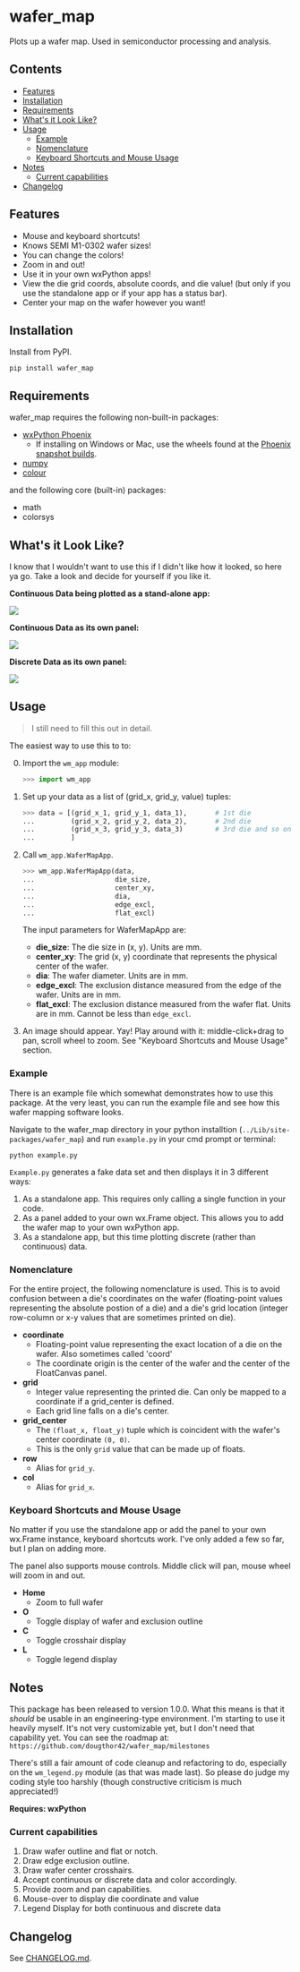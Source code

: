 # wafer_map

Plots up a wafer map. Used in semiconductor processing and analysis.


## Contents

+ [Features](#features)
+ [Installation](#installation)
+ [Requirements](#requirements)
+ [What's it Look Like?](#whats-it-look-like)
+ [Usage](#usage)
  + [Example](#example)
  + [Nomenclature](#nomenclature)
  + [Keyboard Shortcuts and Mouse Usage](#keyboard-shortcuts-and-mouse-usage)
+ [Notes](#notes)
  + [Current capabilities](#current-capabilities)
+ [Changelog](#changelog)


## Features

- Mouse and keyboard shortcuts!
- Knows SEMI M1-0302 wafer sizes!
- You can change the colors!
- Zoom in and out!
- Use it in your own wxPython apps!
- View the die grid coords, absolute coords, and die value! (but only
  if you use the standalone app or if your app has a status bar).
- Center your map on the wafer however you want!


## Installation

Install from PyPI.

`pip install wafer_map`


## Requirements

wafer_map requires the following non-built-in packages:

- [wxPython Phoenix](https://github.com/wxWidgets/Phoenix)
  + If installing on Windows or Mac, use the wheels found at the [Phoenix
    snapshot builds](http://wxpython.org/Phoenix/snapshot-builds/).
- [numpy](https://pypi.python.org/pypi/numpy)
- [colour](https://pypi.python.org/pypi/colour)

and the following core (built-in) packages:

- math
- colorsys


## What's it Look Like?

I know that I wouldn't want to use this if I didn't like how it looked, so
here ya go. Take a look and decide for yourself if you like it.

**Continuous Data being plotted as a stand-alone app:**

![](./img/wm_app_cont.png)

**Continuous Data as its own panel:**

![](./img/wm_panel_cont.png)

**Discrete Data as its own panel:**

![](./img/wm_panel_discrete.png)


## Usage

> I still need to fill this out in detail.

The easiest way to use this to to:

0. Import the `wm_app` module:

    ```python
    >>> import wm_app
    ```

1.  Set up your data as a list of (grid_x, grid_y, value) tuples:

    ```python
    >>> data = [(grid_x_1, grid_y_1, data_1),       # 1st die
    ...         (grid_x_2, grid_y_2, data_2),       # 2nd die
    ...         (grid_x_3, grid_y_3, data_3)        # 3rd die and so on
    ...         ]
    ```

2.  Call `wm_app.WaferMapApp`.

    ```python
    >>> wm_app.WaferMapApp(data,
    ...                    die_size,
    ...                    center_xy,
    ...                    dia,
    ...                    edge_excl,
    ...                    flat_excl)
    ```

    The input parameters for WaferMapApp are:

    + **die_size**:  The die size in (x, y). Units are mm.
    + **center_xy**: The grid (x, y) coordinate that represents the physical
                     center of the wafer.
    + **dia**:       The wafer diameter. Units are in mm.
    + **edge_excl**: The exclusion distance measured from the edge of the
                     wafer. Units are in mm.
    + **flat_excl**: The exclusion distance measured from the wafer flat.
                     Units are in mm. Cannot be less than `edge_excl`.

3.  An image should appear. Yay! Play around with it: middle-click+drag to
    pan, scroll wheel to zoom. See "Keyboard Shortcuts and Mouse Usage"
    section.


### Example

There is an example file which somewhat demonstrates how to use this package.
At the very least, you can run the example file and see how this wafer
mapping software looks.

Navigate to the wafer_map directory in your python installtion
(`../Lib/site-packages/wafer_map`) and run `example.py` in your cmd prompt
or terminal:

`python example.py`

`Example.py` generates a fake data set and then displays it in 3
different ways:

1.  As a standalone app. This requires only calling a single function in
    your code.
2.  As a panel added to your own wx.Frame object. This allows you to add
    the wafer map to your own wxPython app.
3.  As a standalone app, but this time plotting discrete (rather
    than continuous) data.


### Nomenclature

For the entire project, the following nomenclature is used. This is to avoid
confusion between a die's coordinates on the wafer (floating-point
values representing the absolute postion of a die) and a die's grid location
(integer row-column or x-y values that are sometimes printed on die).

+ **coordinate**
  + Floating-point value representing the exact location of
    a die on the wafer. Also sometimes called 'coord'
  + The coordinate origin is the center of the wafer and the
    center of the FloatCanvas panel.
+ **grid**
  + Integer value representing the printed die. Can only be mapped
    to a coordinate if a grid_center is defined.
  + Each grid line falls on a die's center.
+ **grid_center**
  + The ``(float_x, float_y)`` tuple which is coincident with the
    wafer's center coordinate ``(0, 0)``.
  + This is the only ``grid`` value that can be made up of floats.
+ **row**
  + Alias for ``grid_y``.
+ **col**
  + Alias for ``grid_x``.


### Keyboard Shortcuts and Mouse Usage

No matter if you use the standalone app or add the panel to your own wx.Frame
instance, keyboard shortcuts work. I've only added a few so far, but I plan
on adding more.

The panel also supports mouse controls. Middle click will pan, mouse wheel
will zoom in and out.

+ **Home**
  + Zoom to full wafer
+ **O**
  + Toggle display of wafer and exclusion outline
+ **C**
  + Toggle crosshair display
+ **L**
  + Toggle legend display


## Notes

This package has been released to version 1.0.0. What this means is that it
*should* be usable in an engineering-type environment. I'm starting to use
it heavily myself. It's not very customizable yet, but I don't need that
capability yet. You can see the roadmap at:
`https://github.com/dougthor42/wafer_map/milestones`

There's still a fair amount of code cleanup and refactoring to do, especially
on the `wm_legend.py` module (as that was made last). So please do judge my
coding style too harshly (though constructive criticism is much appreciated!)

**Requires: wxPython**

### Current capabilities

1. Draw wafer outline and flat or notch.
2. Draw edge exclusion outline.
3. Draw wafer center crosshairs.
4. Accept continuous or discrete data and color accordingly.
5. Provide zoom and pan capabilities.
6. Mouse-over to display die coordinate and value
7. Legend Display for both continuous and discrete data


## Changelog
See [CHANGELOG.md](CHANGELOG.md).
